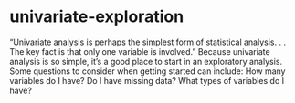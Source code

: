 # univariate-exploration
“Univariate analysis is perhaps the simplest form of statistical analysis. . . The key fact is that only one variable is involved.” Because univariate analysis is so simple, it’s a good place to start in an exploratory analysis. Some questions to consider when getting started can include: How many variables do I have? Do I have missing data? What types of variables do I have?
